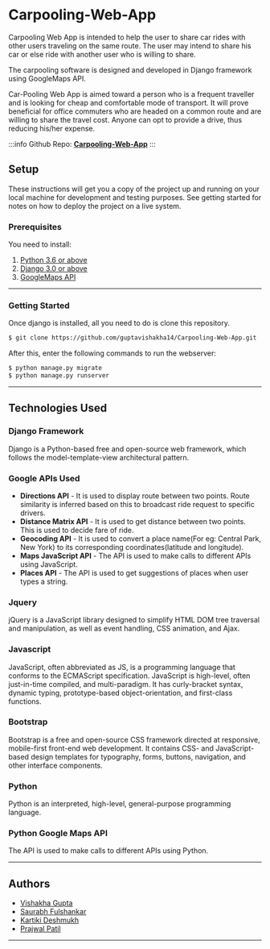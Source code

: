 Carpooling-Web-App
===

Carpooling Web App is intended to help the user to share car rides with other users traveling on the same route. The user may intend to share his car or else ride with another user who is willing to share.

The carpooling software is designed and developed in Django framework using GoogleMaps API.

Car-Pooling Web App is aimed toward a person who is a frequent traveller and is looking for cheap and comfortable mode of transport. It will prove beneficial for office commuters who are headed on a common route and are willing to share the travel cost. Anyone can opt to provide a drive, thus reducing his/her expense. 



:::info
Github Repo: **[Carpooling-Web-App](https://github.com/guptavishakha14/Carpooling-Web-App)**
:::

## Setup
These instructions will get you a copy of the project up and running on your local machine for development and testing purposes. See getting started for notes on how to deploy the project on a live system.

### Prerequisites
You need to install:
1. [Python 3.6 or above](https://www.python.org/downloads/)
2. [Django 3.0 or above](https://docs.djangoproject.com/en/3.0/intro/install/)
3. [GoogleMaps API](https://developers.google.com/maps/documentation)


---
### Getting Started

Once django is installed, all you need to do is clone this repository.

```bash
$ git clone https://github.com/guptavishakha14/Carpooling-Web-App.git
```

After this, enter the following commands to run the webserver:
```bash
$ python manage.py migrate
$ python manage.py runserver
```


---
## Technologies Used

### Django Framework

Django is a Python-based free and open-source web framework, which follows the model-template-view architectural pattern.

### Google APIs Used
* **Directions API** - It is used to display route between two points. Route similarity is inferred based on this to broadcast ride request to specific drivers.
* **Distance Matrix API** - It is used to get distance between two points. This is used to decide fare of ride.
*  **Geocoding API** - It is used to convert a place name(For eg: Central Park, New York) to its corresponding coordinates(latitude and longitude). 
*  **Maps JavaScript API** - The API is used to make calls to different APIs using JavaScript.
*  **Places API** - The API is used to get suggestions of places when user types a string.

### Jquery

jQuery is a JavaScript library designed to simplify HTML DOM tree traversal and manipulation, as well as event handling, CSS animation, and Ajax. 

### Javascript

JavaScript, often abbreviated as JS, is a programming language that conforms to the ECMAScript specification. JavaScript is high-level, often just-in-time compiled, and multi-paradigm. It has curly-bracket syntax, dynamic typing, prototype-based object-orientation, and first-class functions.

### Bootstrap

Bootstrap is a free and open-source CSS framework directed at responsive, mobile-first front-end web development. It contains CSS- and JavaScript-based design templates for typography, forms, buttons, navigation, and other interface components.

### Python

Python is an interpreted, high-level, general-purpose programming language.

### Python Google Maps API

The API is used to make calls to different APIs using Python.

---
## Authors

* [Vishakha Gupta](https://github.com/guptavishakha14)
* [Saurabh Fulshankar](https://github.com/saurabhfulshankar)
* [Kartiki Deshmukh](https://github.com/kartiki001)
* [Prajwal Patil](https://github.com/PrajwalP7295)

---

